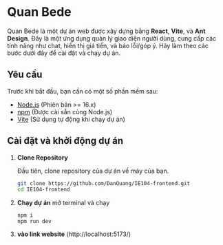 # Quan Bede

Quan Bede là một dự án web được xây dựng bằng **React**, **Vite**, và **Ant Design**. Đây là một ứng dụng quản lý giao diện người dùng, cung cấp các tính năng như chat, hiển thị giá tiền, và báo lỗi/góp ý. Hãy làm theo các bước dưới đây để cài đặt và chạy dự án.

## Yêu cầu

Trước khi bắt đầu, bạn cần có một số phần mềm sau:

- [Node.js](https://nodejs.org/) (Phiên bản >= 16.x)
- [npm](https://www.npmjs.com/) (Được cài sẵn cùng Node.js)
- [Vite](https://vitejs.dev/) (Sử dụng tự động khi chạy dự án)

## Cài đặt và khởi động dự án

1. **Clone Repository**

   Đầu tiên, clone repository của dự án về máy của bạn.

   ```bash
   git clone https://github.com/DanQuang/IE104-frontend.git
   cd IE104-frontend
2. **Chạy dự án**
    mở terminal và chạy
    ```
    npm i
    npm run dev
3. **vào link website**
    (http://localhost:5173/)